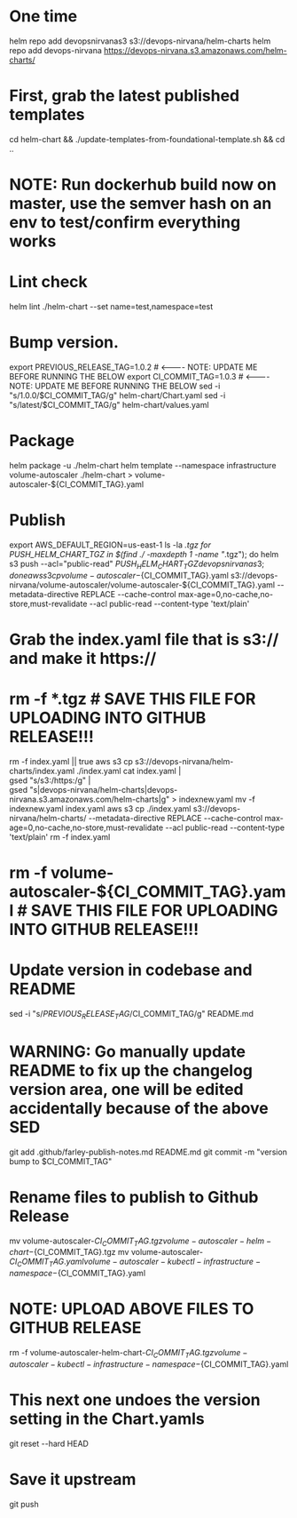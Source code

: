 # One time
helm repo add devopsnirvanas3 s3://devops-nirvana/helm-charts
helm repo add devops-nirvana https://devops-nirvana.s3.amazonaws.com/helm-charts/

# First, grab the latest published templates
cd helm-chart && ./update-templates-from-foundational-template.sh && cd ..
# NOTE: Run dockerhub build now on master, use the semver hash on an env to test/confirm everything works
# Lint check
helm lint ./helm-chart --set name=test,namespace=test
# Bump version.
export PREVIOUS_RELEASE_TAG=1.0.2 # <---- NOTE: UPDATE ME BEFORE RUNNING THE BELOW
export CI_COMMIT_TAG=1.0.3  # <---- NOTE: UPDATE ME BEFORE RUNNING THE BELOW
sed -i "s/1.0.0/$CI_COMMIT_TAG/g" helm-chart/Chart.yaml
sed -i "s/latest/$CI_COMMIT_TAG/g" helm-chart/values.yaml
# Package
helm package -u ./helm-chart
helm template --namespace infrastructure volume-autoscaler ./helm-chart > volume-autoscaler-${CI_COMMIT_TAG}.yaml

# Publish
export AWS_DEFAULT_REGION=us-east-1
ls -la *.tgz
for PUSH_HELM_CHART_TGZ in $(find ./ -maxdepth 1 -name "*.tgz"); do helm s3 push --acl="public-read" $PUSH_HELM_CHART_TGZ devopsnirvanas3; done
aws s3 cp volume-autoscaler-${CI_COMMIT_TAG}.yaml s3://devops-nirvana/volume-autoscaler/volume-autoscaler-${CI_COMMIT_TAG}.yaml --metadata-directive REPLACE --cache-control max-age=0,no-cache,no-store,must-revalidate --acl public-read --content-type 'text/plain'

# Grab the index.yaml file that is s3:// and make it https://
# rm -f *.tgz # SAVE THIS FILE FOR UPLOADING INTO GITHUB RELEASE!!!
rm -f index.yaml || true
aws s3 cp s3://devops-nirvana/helm-charts/index.yaml ./index.yaml
cat index.yaml | \
gsed "s/s3:/https:/g" | \
gsed "s|devops-nirvana/helm-charts|devops-nirvana.s3.amazonaws.com/helm-charts|g" > indexnew.yaml
mv -f indexnew.yaml index.yaml
aws s3 cp ./index.yaml s3://devops-nirvana/helm-charts/ --metadata-directive REPLACE --cache-control max-age=0,no-cache,no-store,must-revalidate --acl public-read --content-type 'text/plain'
rm -f index.yaml
# rm -f volume-autoscaler-${CI_COMMIT_TAG}.yaml # SAVE THIS FILE FOR UPLOADING INTO GITHUB RELEASE!!!

# Update version in codebase and README
sed -i "s/$PREVIOUS_RELEASE_TAG/$CI_COMMIT_TAG/g" README.md
# WARNING: Go manually update README to fix up the changelog version area, one will be edited accidentally because of the above SED
git add .github/farley-publish-notes.md README.md
git commit -m "version bump to $CI_COMMIT_TAG"

# Rename files to publish to Github Release
mv volume-autoscaler-${CI_COMMIT_TAG}.tgz volume-autoscaler-helm-chart-${CI_COMMIT_TAG}.tgz
mv volume-autoscaler-${CI_COMMIT_TAG}.yaml volume-autoscaler-kubectl-infrastructure-namespace-${CI_COMMIT_TAG}.yaml

# NOTE: UPLOAD ABOVE FILES TO GITHUB RELEASE
rm -f volume-autoscaler-helm-chart-${CI_COMMIT_TAG}.tgz volume-autoscaler-kubectl-infrastructure-namespace-${CI_COMMIT_TAG}.yaml

# This next one undoes the version setting in the Chart.yamls
git reset --hard HEAD
# Save it upstream
git push
